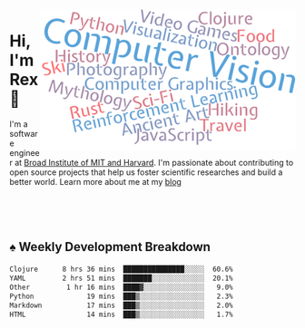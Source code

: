 <img src="https://raw.githubusercontent.com/rexwangcc/rexwangcc/master/myself.png" alt="Rex!" width="450" height="250" align="right">

# Hi, I'm Rex 👋

I'm a software engineer at [Broad Institute of MIT and Harvard](https://www.broadinstitute.org/). I'm passionate about contributing to open source projects that help us foster scientific researches and build a better world. Learn more about me at my [blog](https://rexwang.cc)

<br>
<br>
<br>

<table>
<tr valign="top" width="50%">
<!-- <td > -->

## ♠ Weekly Development Breakdown

<!-- code_time starts -->

```text
Clojure      8 hrs 36 mins  ███████████████░░░░░  60.6%
YAML         2 hrs 51 mins  ███████░░░░░░░░░░░░░  20.1%
Other         1 hr 16 mins  ████▓░░░░░░░░░░░░░░░   9.0%
Python             19 mins  ███▒░░░░░░░░░░░░░░░░   2.3%
Markdown           17 mins  ███▒░░░░░░░░░░░░░░░░   2.0%
HTML               14 mins  ███▒░░░░░░░░░░░░░░░░   1.7%
```

<!-- code_time ends -->

<!-- Placeholder for my Game statuses -->

<!-- <td valign="top" width="50%">

#### ♦ My Personal Progress

</td> -->

</tr>
</table>
